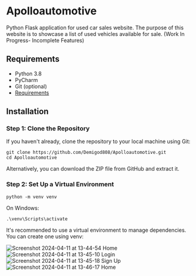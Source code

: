 # Apolloautomotive
Python Flask application for used car sales website. The purpose of this website is to showcase a list of used vehicles available for sale. (Work In Progress- Incomplete Features)

## Requirements

- Python 3.8
- PyCharm
- Git (optional)
- [Requirements](https://github.com/Demigod808/Apolloautomotive/blob/main/Requirements.txt)

## Installation

### Step 1: Clone the Repository

If you haven't already, clone the repository to your local machine using Git:

```
git clone https://github.com/Demigod808/Apolloautomotive.git
cd Apolloautomotive
```
Alternatively, you can download the ZIP file from GitHub and extract it.

### Step 2: Set Up a Virtual Environment
```
python -m venv venv
```
On Windows:
```
.\venv\Scripts\activate
```

It's recommended to use a virtual environment to manage dependencies. You can create one using venv:

![Screenshot 2024-04-11 at 13-44-54 Home](https://github.com/Demigod808/Apolloautomotive/assets/13771746/d2f3e965-eb1d-437e-aac6-ee651b941d46)
![Screenshot 2024-04-11 at 13-45-10 Login](https://github.com/Demigod808/Apolloautomotive/assets/13771746/e2e4eaa2-c965-47a9-9c57-597dc8ae963c)
![Screenshot 2024-04-11 at 13-45-18 Sign Up](https://github.com/Demigod808/Apolloautomotive/assets/13771746/93599679-388c-41d6-882d-9ab8c22e0685)
![Screenshot 2024-04-11 at 13-46-17 Home](https://github.com/Demigod808/Apolloautomotive/assets/13771746/f85716a8-9fa3-4df0-a836-bb13d1132b5e)
